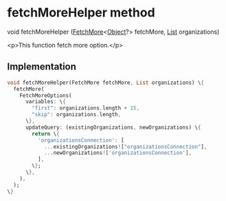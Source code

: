


# fetchMoreHelper method








void fetchMoreHelper
([FetchMore](https:pub.dev/documentation/graphql_flutter/5.2.0-beta.5/graphql_flutter/FetchMore.html)&lt;[Object](https:api.flutter.dev/flutter/dart-core/Object-class.html)?\> fetchMore, [List](https:api.flutter.dev/flutter/dart-core/List-class.html) organizations)





\<p\>This function fetch more option.\</p\>



## Implementation

```dart
void fetchMoreHelper(FetchMore fetchMore, List organizations) \{
  fetchMore(
    FetchMoreOptions(
      variables: \{
        "first": organizations.length + 15,
        "skip": organizations.length,
      \},
      updateQuery: (existingOrganizations, newOrganizations) \{
        return \{
          'organizationsConnection': [
            ...existingOrganizations!["organizationsConnection"],
            ...newOrganizations!['organizationsConnection'],
          ],
        \};
      \},
    ),
  );
\}
```







